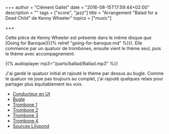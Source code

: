 +++
author = "Clément Gallet"
date = "2016-08-15T17:59:44+02:00"
description = ""
tags = ["score", "jazz"]
title = "Arrangement \"Balad for a Dead Child\" de Kenny Wheeler"
topics = ["music"]

+++

Cette pièce de Kenny Wheeler est présente dans le même disque que [Going for Baroque]({{% relref "going-for-baroque.md" %}}). Elle commence par un quatuor de trombones, ensuite vient le thème seul, puis le thème avec accompagnement. 

{{% audioplayer mp3="/parts/ballad/Ballad.mp3" %}}

J'ai gardé le quatuor initial et rajouté le thème par dessus au bugle. Comme le quatuor ne joue pas toujours au complet, j'ai rajouté quelques relais pour partager plus équitablement les voix.

- [Conducteur en Ut](/parts/ballad/Ballad.pdf)
- [Bugle](/parts/ballad/BalladFgh.pdf)
- [Trombone 1](/parts/ballad/BalladTb1.pdf)
- [Trombone 2](/parts/ballad/BalladTb2.pdf)
- [Trombone 3](/parts/ballad/BalladTb3.pdf)
- [Trombone 4](/parts/ballad/BalladTb4.pdf)
- [Sources Lilypond](/parts/ballad/BalladSources.zip)
